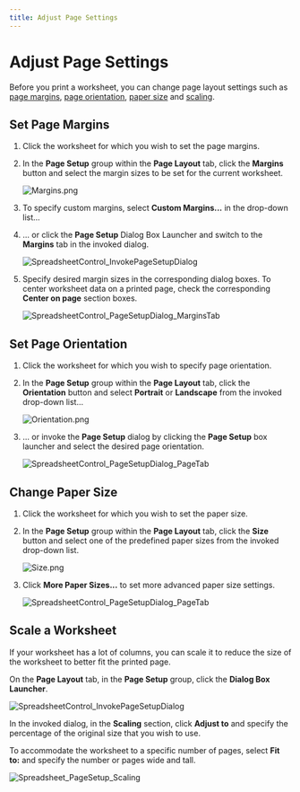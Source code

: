 ```yaml
---
title: Adjust Page Settings
---
```

# Adjust Page Settings
Before you print a worksheet, you can change page layout settings such as [page margins](#margins), [page orientation](#orientation), [paper size](#size) and [scaling](#scale).

## <a name="margins"/>Set Page Margins
1. Click the worksheet for which you wish to set the page margins.
2. In the **Page Setup** group within the **Page Layout** tab, click the **Margins** button and select the margin sizes to be set for the current worksheet.
	
	![Margins.png](../../../images/Img21167.png)
3. To specify custom margins, select **Custom Margins...** in the drop-down list...
4. ... or click the **Page Setup** Dialog Box Launcher and switch to the **Margins** tab in the invoked dialog.
	
	![SpreadsheetControl_InvokePageSetupDialog](../../../images/Img118304.png)
5. Specify desired margin sizes in the corresponding dialog boxes. To center worksheet data on a printed page, check the corresponding **Center on page** section boxes.
	
	![SpreadsheetControl_PageSetupDialog_MarginsTab](../../../images/Img118188.png)

## <a name="orientation"/>Set Page Orientation
1. Click the worksheet for which you wish to specify page orientation.
2. In the **Page Setup** group within the **Page Layout** tab, click the **Orientation** button and select **Portrait** or **Landscape** from the invoked drop-down list...
	
	![Orientation.png](../../../images/Img21169.png)
3. ... or invoke the **Page Setup** dialog by clicking the **Page Setup** box launcher and select the desired page orientation.
	
	![SpreadsheetControl_PageSetupDialog_PageTab](../../../images/Img118189.png)

## <a name="size"/>Change Paper Size
1. Click the worksheet for which you wish to set the paper size.
2. In the **Page Setup** group within the **Page Layout** tab, click the **Size** button and select one of the predefined paper sizes from the invoked drop-down list.
	
	![Size.png](../../../images/Img21168.png)
3. Click **More Paper Sizes...** to set more advanced paper size settings.
	
	![SpreadsheetControl_PageSetupDialog_PageTab](../../../images/Img118189.png)

<a name="scale"/>

## Scale a Worksheet
If your worksheet has a lot of columns, you can scale it to reduce the size of the worksheet to better fit the printed page.

On the **Page Layout** tab, in the **Page Setup** group, click the **Dialog Box Launcher**.

![SpreadsheetControl_InvokePageSetupDialog](../../../images/Img118304.png)

In the invoked dialog, in the **Scaling** section, click **Adjust to** and specify the percentage of the original size that you wish to use.

To accommodate the worksheet to a specific number of pages, select **Fit to:** and specify the number or pages wide and tall.

![Spreadsheet_PageSetup_Scaling](../../../images/Img128823.png)